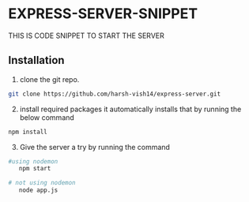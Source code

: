 # EXPRESS-SERVER-SNIPPET

THIS IS CODE SNIPPET TO START THE SERVER

## Installation

1. clone the git repo.

```bash
git clone https://github.com/harsh-vish14/express-server.git
```

2. install required packages it automatically installs that by running the below command

```bash
npm install
```

3. Give the server a try by running the command

```bash
#using nodemon
   npm start

# not using nodemon
   node app.js
```
